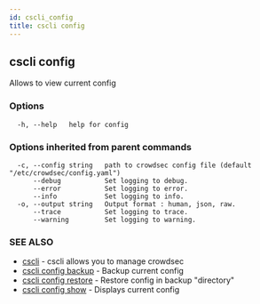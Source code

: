```yaml
---
id: cscli_config
title: cscli config
---
```

## cscli config

Allows to view current config

### Options

```
  -h, --help   help for config
```

### Options inherited from parent commands

```
  -c, --config string   path to crowdsec config file (default "/etc/crowdsec/config.yaml")
      --debug           Set logging to debug.
      --error           Set logging to error.
      --info            Set logging to info.
  -o, --output string   Output format : human, json, raw.
      --trace           Set logging to trace.
      --warning         Set logging to warning.
```

### SEE ALSO

* [cscli](/docs/v1.0/cscli/)	 - cscli allows you to manage crowdsec
* [cscli config backup](/docs/v1.0/cscli/cscli_config_backup)	 - Backup current config
* [cscli config restore](/docs/v1.0/cscli/cscli_config_restore)	 - Restore config in backup "directory"
* [cscli config show](/docs/v1.0/cscli/cscli_config_show)	 - Displays current config


